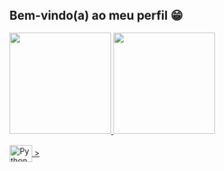 ## Bem-vindo(a) ao meu perfil 😁

 <div>
   <a href="https://github.com/BertanhaAc">
   <img height="180em" src="https://github-readme-stats.vercel.app/api?username=BertanhaAc&show_icons=true&theme=tokyonight&include_all_commits=true&count_private=true"/>
   <img height="180em" src="https://github-readme-stats.vercel.app/api/top-langs/?username=BertanhaAc&layout=compact&langs_count=6&theme=tokyonight"/>
</div>
    
<div style="display: inline_block"><br>
  <img align="center" alt="Python" height="30" width="40"src="https://cdn.jsdelivr.net/gh/devicons/devicon@latest/icons/python/python-original-wordmark.svg">
          >
</div>
 
<br>
